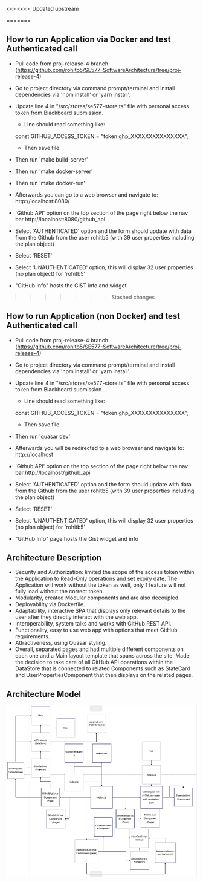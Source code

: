 <<<<<<< Updated upstream

=======
## How to run Application via Docker and test Authenticated call
- Pull code from proj-release-4 branch (https://github.com/rohitb5/SE577-SoftwareArchitecture/tree/proj-release-4) 
- Go to project directory via command prompt/terminal and install dependencies via 'npm install' or 'yarn install'.

- Update line 4 in "/src/stores/se577-store.ts" file with personal access token from Blackboard submission. 
    - Line should read something like:

    const GITHUB_ACCESS_TOKEN = "token ghp_XXXXXXXXXXXXXXX";

    - Then save file.

- Then run 'make build-server'
- Then run 'make docker-server'
- Then run 'make docker-run'
- Afterwards you can go to a web browser and navigate to: 
    http://localhost:8080/
- 'Github API' option on the top section of the page right below the nav bar http://localhost:8080/github_api
- Select 'AUTHENTICATED' option and the form should update with data from the Github from the user rohitb5 (with 39 user properties including the plan object)
- Select 'RESET'
- Select 'UNAUTHENTICATED' option, this will display 32 user properties (no plan object) for 'rohitb5'
- "GitHub Info" hosts the GIST info and widget
>>>>>>> Stashed changes

## How to run Application (non Docker) and test Authenticated call
- Pull code from proj-release-4 branch (https://github.com/rohitb5/SE577-SoftwareArchitecture/tree/proj-release-4) 
- Go to project directory via command prompt/terminal and install dependencies via 'npm install' or 'yarn install'.

- Update line 4 in "/src/stores/se577-store.ts" file with personal access token from Blackboard submission. 
    - Line should read something like:

    const GITHUB_ACCESS_TOKEN = "token ghp_XXXXXXXXXXXXXXX";

    - Then save file.

- Then run 'quasar dev'
- Afterwards you will be redirected to a web browser and navigate to: 
    http://localhost
- 'Github API' option on the top section of the page right below the nav bar http://localhost/github_api
- Select 'AUTHENTICATED' option and the form should update with data from the Github from the user rohitb5 (with 39 user properties including the plan object)
- Select 'RESET'
- Select 'UNAUTHENTICATED' option, this will display 32 user properties (no plan object) for 'rohitb5'
- "GitHub Info" page hosts the Gist widget and info

## Architecture Description
- Security and Authorization: limited the scope of the access token within the Application to Read-Only operations and set expiry date. The Application will work without the token as well, only 1 feature will not fully load without the correct token.
- Modularity, created Modular components and are also decoupled.
- Deployability via Dockerfile. 
- Adaptability, interactive SPA that displays only relevant details to the user after they directly interact with the web app.
- Interoperability, system talks and works with GitHub REST API.
- Functionality, easy to use web app with options that meet GitHub requirements. 
- Attractiveness, using Quasar styling.
- Overall, separated pages and had multiple different components on each one and a Main layout template that spans across the site. Made the decision to take care of all GitHub API operations within the DataStore that is connected to related Components such as StateCard and UserPropertiesComponent that then displays on the related pages.


## Architecture Model
![Screenshot](RefArchDiagram.png "Architecture Model")

 
